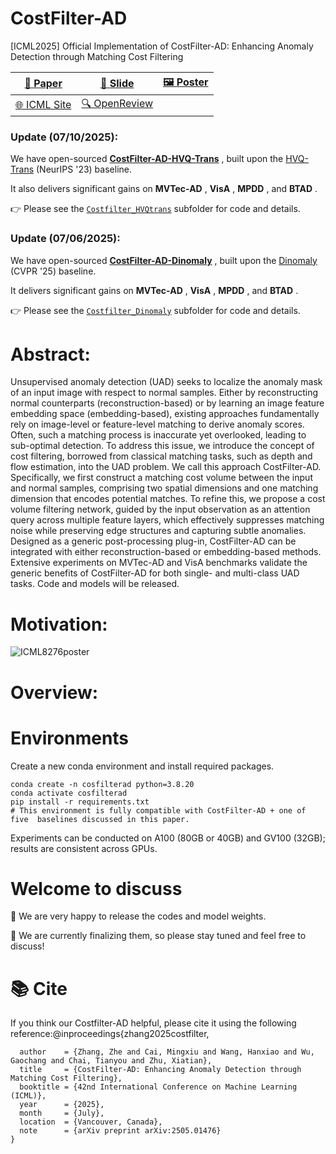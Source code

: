 # CostFilter-AD

[ICML2025] Official Implementation of CostFilter-AD: Enhancing Anomaly Detection through Matching Cost Filtering

| [📄 Paper](https://arxiv.org/abs/2505.01476)              | [📑 Slide](https://github.com/ZHE-SAPI/CostFilter-AD/blob/main/CostFilter-AD_slide_ICML2025.pdf)                                               | [🖼️ Poster](https://github.com/ZHE-SAPI/CostFilter-AD/blob/main/CostFilter-AD_poster_ICML2025.pdf) |
| ------------------------------------------------------ | ------------------------------------------------------------------------------------------------------------------------------------------- | ------------------------------------------------------------------------------------------------- |
| [🌐 ICML Site](https://icml.cc/virtual/2025/poster/46359) | [🔍 OpenReview](https://openreview.net/forum?id=6p2wsBeYSs&referrer=%5Bthe%20profile%20of%20Mingxiu%20Cai%5D(%2Fprofile%3Fid%3D~Mingxiu_Cai1)) |                                                                                                   |

### **Update (07/10/2025):**

We have open-sourced  **[CostFilter-AD-HVQ-Trans](https://github.com/ZHE-SAPI/CostFilter-AD/tree/main/Costfilter_HVQtrans)** , built upon the [HVQ-Trans](https://github.com/RuiyingLu/HVQ-Trans) (NeurIPS '23) baseline.

It also delivers significant gains on  **MVTec-AD** ,  **VisA** ,  **MPDD** , and  **BTAD** .

👉 Please see the [`Costfilter_HVQtrans`](https://github.com/ZHE-SAPI/CostFilter-AD/tree/main/Costfilter_HVQtrans) subfolder for code and details.

### **Update (07/06/2025):**

We have open-sourced  **[CostFilter-AD-Dinomaly](https://github.com/ZHE-SAPI/CostFilter-AD/tree/main/Costfilter_Dinomaly)** , built upon the [Dinomaly](https://github.com/guojiajeremy/Dinomaly/tree/master) (CVPR '25) baseline.

It delivers significant gains on  **MVTec-AD** ,  **VisA** ,  **MPDD** , and  **BTAD** .

👉 Please see the [`Costfilter_Dinomaly`](https://github.com/ZHE-SAPI/CostFilter-AD/tree/main/Costfilter_Dinomaly) subfolder for code and details.

# **Abstract:**

Unsupervised anomaly detection (UAD) seeks to localize the anomaly mask of an input image with respect to normal samples. Either by reconstructing normal counterparts (reconstruction-based) or by learning an image feature embedding space (embedding-based), existing approaches fundamentally rely on image-level or feature-level matching to derive anomaly scores. Often, such a matching process is inaccurate yet overlooked, leading to sub-optimal detection. To address this issue, we introduce the concept of cost filtering, borrowed from classical matching tasks, such as depth and flow estimation, into the UAD problem. We call this approach CostFilter-AD.
Specifically, we first construct a matching cost volume between the input and normal samples, comprising two spatial dimensions and one matching dimension that encodes potential matches. To refine this, we propose a cost volume filtering network, guided by the input observation as an attention query across multiple feature layers, which effectively suppresses matching noise while preserving edge structures and capturing subtle anomalies.
Designed as a generic post-processing plug-in,
CostFilter-AD can be integrated with either reconstruction-based or embedding-based methods.
Extensive experiments on MVTec-AD and VisA benchmarks validate the generic benefits of CostFilter-AD for both single- and multi-class UAD tasks. Code and models will be released.

# Motivation:

![ICML8276poster](https://github.com/user-attachments/assets/89ee19e0-f2d3-44ae-9e18-12fa78514414)

# Overview:


# Environments

Create a new conda environment and install required packages.

```
conda create -n cosfilterad python=3.8.20
conda activate cosfilterad 
pip install -r requirements.txt
# This environment is fully compatible with CostFilter-AD + one of five  baselines discussed in this paper.
```

Experiments can be conducted on A100 (80GB or 40GB) and GV100 (32GB); results are consistent across GPUs.

# Welcome to discuss

🚀 We are very happy to release the codes and model weights.

💬 We are currently finalizing them, so please stay tuned and feel free to discuss!

# 📚 Cite

If you think our Costfilter-AD helpful, please cite it using the following reference:@inproceedings{zhang2025costfilter,

```
  author    = {Zhang, Zhe and Cai, Mingxiu and Wang, Hanxiao and Wu, Gaochang and Chai, Tianyou and Zhu, Xiatian},
  title     = {CostFilter-AD: Enhancing Anomaly Detection through Matching Cost Filtering},
  booktitle = {42nd International Conference on Machine Learning (ICML)},
  year      = {2025},
  month     = {July},
  location  = {Vancouver, Canada},
  note      = {arXiv preprint arXiv:2505.01476}
}
```
